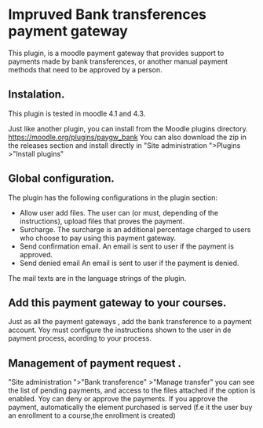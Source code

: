 # Impruved Bank transferences payment gateway

This plugin, is a moodle payment gateway that provides support to payments made by bank transferences, or another manual payment methods that need to be approved by a person.

## Instalation.

This plugin is tested in moodle 4.1 and 4.3.

Just like another plugin, you can install from the Moodle plugins directory. https://moodle.org/plugins/paygw_bank
You can also download the zip in the releases section and install directly in "Site administration ">Plugins >"Install plugins"

## Global configuration.

The plugin has the following configurations in the plugin section:
- Allow user add files. The user can (or must, depending of the instructions), upload files that proves the payment.
- Surcharge. The surcharge is an additional percentage charged to users who choose to pay using this payment gateway.
- Send confirmation email. An email is sent to user if the payment is approved.
- Send denied email An email is sent to user if the payment is denied.

The mail texts are in the language strings of the plugin.

## Add this payment gateway to your courses.

Just as all the payment gateways , add the bank transference to a payment account.  Yoy must configure the instructions shown to the user in de payment process, acording to your process.

## Management of payment request .

"Site administration ">"Bank transference" >"Manage transfer" you can see the list of pending payments, and access to the files attached if the option is enabled.  Yoy can deny or approve the payments. If you approve  the payment, automatically the element purchased is served (f.e it the user buy an enrollment to a course,the enrollment is created)

